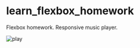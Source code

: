 # learn_flexbox_homework
Flexbox homework. Responsive music player.

![play](https://user-images.githubusercontent.com/16656350/35535135-a9808d60-0553-11e8-8751-9b05009c8a3d.png)
